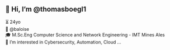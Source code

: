 ## 👋 Hi, I’m @thomasboegl1

⏳ 24yo  
🏢 @baloise  
🎓 M.Sc.Eng Computer Science and Network Engineering - IMT Mines Ales  
👀 I’m interested in Cybersecurity, Automation, Cloud ...  
